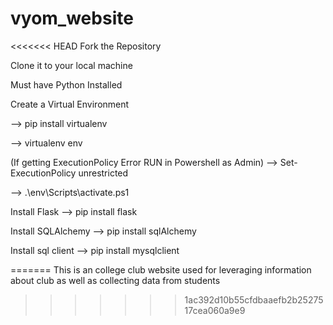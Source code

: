 # vyom_website

<<<<<<< HEAD
Fork the Repository

Clone it to your local machine

Must have Python Installed

Create a Virtual Environment

--> pip install virtualenv

--> virtualenv env

(If getting ExecutionPolicy Error RUN in Powershell as Admin)
--> Set-ExecutionPolicy unrestricted

--> .\env\Scripts\activate.ps1

Install Flask
--> pip install flask 

Install SQLAlchemy
--> pip install sqlAlchemy

Install sql client
--> pip install mysqlclient

=======
This is an college club website used for leveraging information about club as well as collecting data from students
>>>>>>> 1ac392d10b55cfdbaaefb2b2527517cea060a9e9
